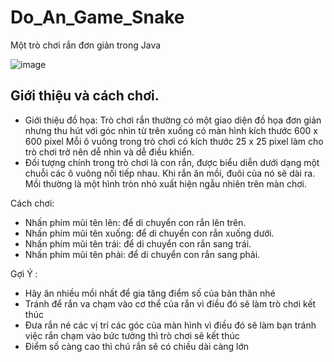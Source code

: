 # Do_An_Game_Snake
<p>Một trò chơi rắn đơn giản trong Java</p>

![image](https://github.com/Nam3630/Do_An_Game_Snake/assets/139667613/71fe1d59-a144-401b-9639-17ff0807d447)




<h2>Giới thiệu và cách chơi.</h2>

- Giới thiệu đồ họa: Trò chơi rắn thường có một giao diện đồ họa đơn giản 
nhưng thu hút với góc nhìn từ trên xuống có màn hình kích thước 600 x 600 
pixel Mỗi ô vuông trong trò chơi có kích thước 25 x 25 pixel làm cho trò 
chơi trở nên dễ nhìn và dễ điều khiển.
- Đối tượng chính trong trò chơi là con rắn, được biểu diễn dưới dạng một 
chuỗi các ô vuông nối tiếp nhau. Khi rắn ăn mồi, đuôi của nó sẽ dài ra. Mồi 
thường là một hình tròn nhỏ xuất hiện ngẫu nhiên trên màn chơi.

Cách chơi:
<ul>
  <li>Nhấn phím mũi tên lên: để di chuyển con rắn lên trên.</li>
  <li>Nhấn phím mũi tên xuống: để di chuyển con rắn xuống dưới.</li>
  <li>Nhấn phím mũi tên trái: để di chuyển con rắn sang trái.</li>
  <li>Nhấn phím mũi tên phải: để di chuyển con rắn sang phải.</li>
</ul>

Gợi Ý : 
- Hãy ăn nhiều mồi nhất để gia tăng điểm số của bản thân nhé
- Tránh để rắn va chạm vào cơ thể của rắn vì điều đó sẽ làm trò chơi kết thúc
- Đưa rắn né các vị trí các góc của màn hình vì điều đó sẽ làm bạn tránh việc
   rắn chạm vào bức tường thì trò chơi sẽ kết thúc
- Điểm số càng cao thì chú rắn sẽ có chiều dài càng lớn  
